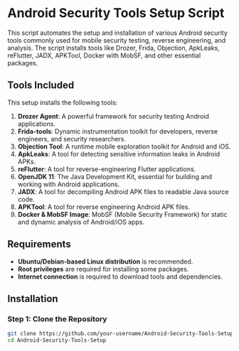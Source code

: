 # Android Security Tools Setup Script

This script automates the setup and installation of various Android security tools commonly used for mobile security testing, reverse engineering, and analysis. The script installs tools like Drozer, Frida, Objection, ApkLeaks, reFlutter, JADX, APKTool, Docker with MobSF, and other essential packages.

## Tools Included

This setup installs the following tools:

1. **Drozer Agent**: A powerful framework for security testing Android applications.
2. **Frida-tools**: Dynamic instrumentation toolkit for developers, reverse engineers, and security researchers.
3. **Objection Tool**: A runtime mobile exploration toolkit for Android and iOS.
4. **ApkLeaks**: A tool for detecting sensitive information leaks in Android APKs.
5. **reFlutter**: A tool for reverse-engineering Flutter applications.
6. **OpenJDK 11**: The Java Development Kit, essential for building and working with Android applications.
7. **JADX**: A tool for decompiling Android APK files to readable Java source code.
8. **APKTool**: A tool for reverse engineering Android APK files.
9. **Docker & MobSF Image**: MobSF (Mobile Security Framework) for static and dynamic analysis of Android/iOS apps.

## Requirements

- **Ubuntu/Debian-based Linux distribution** is recommended.
- **Root privileges** are required for installing some packages.
- **Internet connection** is required to download tools and dependencies.

## Installation

### Step 1: Clone the Repository

```bash
git clone https://github.com/your-username/Android-Security-Tools-Setup.git
cd Android-Security-Tools-Setup
